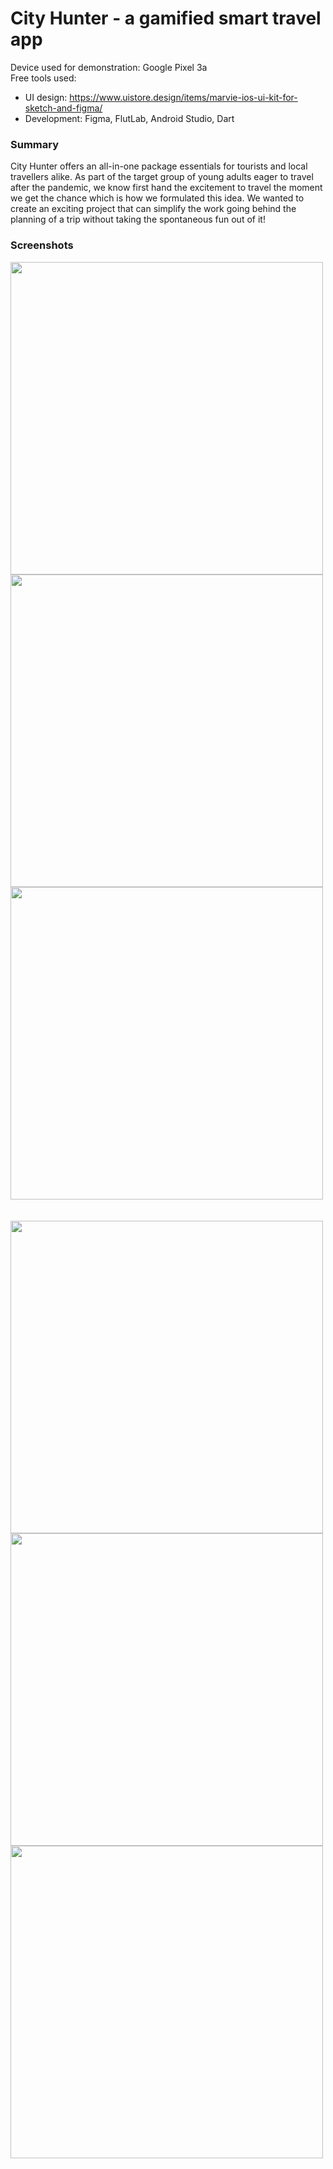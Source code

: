 # City Hunter - a gamified smart travel app
Device used for demonstration: Google Pixel 3a <br>
Free tools used:
- UI design: https://www.uistore.design/items/marvie-ios-ui-kit-for-sketch-and-figma/
- Development: Figma, FlutLab, Android Studio, Dart

### Summary
City Hunter offers an all-in-one package essentials for tourists and local travellers alike. As part of the target group of young adults eager to travel after the pandemic, we know first hand the excitement to travel the moment we get the chance which is how we formulated this idea. We wanted to create an exciting project that can simplify the work going behind the planning of a trip without taking the spontaneous fun out of it!


### Screenshots
<img src="https://user-images.githubusercontent.com/43990657/115034553-3ac80180-9efe-11eb-8e5a-23dd41ceb6d0.png" height="500" />   <img src="https://user-images.githubusercontent.com/43990657/115034644-50d5c200-9efe-11eb-8ffa-8d6cb3594f20.png" height="500" />   <img src="https://user-images.githubusercontent.com/43990657/115034680-5af7c080-9efe-11eb-8b81-be012f8027dd.png" height="500" /><br><br><br>
<img src="https://user-images.githubusercontent.com/43990657/115034692-5d5a1a80-9efe-11eb-8085-e233ca5c5d74.png" height="500" />   <img src="https://user-images.githubusercontent.com/43990657/115034714-63e89200-9efe-11eb-9c24-070680cb7133.png" height="500" />   <img src="https://user-images.githubusercontent.com/43990657/115034727-66e38280-9efe-11eb-880a-401626183ae7.png" height="500" />
